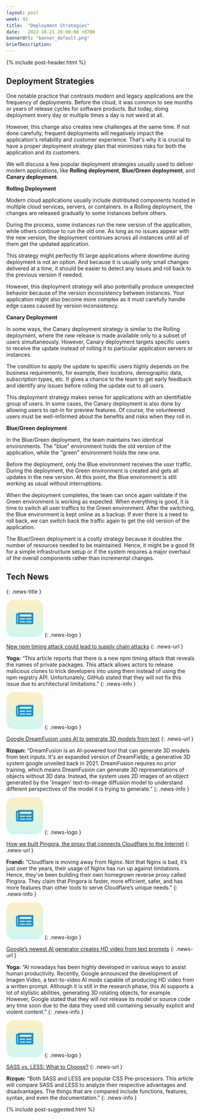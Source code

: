 ```yaml
---
layout: post
week: 42
title:  "Deployment Strategies"
date:   2022-10-21 20:00:00 +0700
bannerUrl: "banner_default.png"
briefDescription: 
---
```


{% include post-header.html %}

## Deployment Strategies

One notable practice that contrasts modern and legacy applications are the frequency of deployments. Before the cloud, it was common to see months or years of release cycles for software products. But today, doing deployment every day or multiple times a day is not weird at all.

However, this change also creates new challenges at the same time. If not done carefully, frequent deployments will negatively impact the application's reliability and customer experience. That's why it is crucial to have a proper deployment strategy plan that minimizes risks for both the application and its customers.

We will discuss a few popular deployment strategies usually used to deliver modern applications, like **Rolling deployment**, **Blue/Green deployment**, and **Canary deployment**.

__Rolling Deployment__

Modern cloud applications usually include distributed components hosted in multiple cloud services, servers, or containers. In a Rolling deployment, the changes are released gradually to some instances before others.

During the process, some instances run the new version of the application, while others continue to run the old one. As long as no issues appear with the new version, the deployment continues across all instances until all of them get the updated application.

This strategy might perfectly fit large applications where downtime during deployment is not an option. And because it is usually only small changes delivered at a time, it should be easier to detect any issues and roll back to the previous version if needed.

However, this deployment strategy will also potentially produce unexpected behavior because of the version inconsistency between instances. Your application might also become more complex as it must carefully handle edge cases caused by version inconsistency.

__Canary Deployment__

In some ways, the Canary deployment strategy is similar to the Rolling deployment, where the new release is made available only to a subset of users simultaneously. However, Canary deployment targets specific users to receive the update instead of rolling it to particular application servers or instances.

The condition to apply the update to specific users highly depends on the business requirements, for example, their locations, demographic data, subscription types, etc. It gives a chance to the team to get early feedback and identify any issues before rolling the update out to all users.

This deployment strategy makes sense for applications with an identifiable group of users. In some cases, the Canary deployment is also done by allowing users to opt-in for preview features. Of course, the volunteered users must be well-informed about the benefits and risks when they roll in.

__Blue/Green deployment__

In the Blue/Green deployment, the team maintains two identical environments. The "blue" environment holds the old version of the application, while the "green" environment holds the new one.

Before the deployment, only the Blue environment receives the user traffic. During the deployment, the Green environment is created and gets all updates in the new version. At this point, the Blue environment is still working as usual without interruptions.

When the deployment completes, the team can once again validate if the Green environment is working as expected. When everything is good, it is time to switch all user traffics to the Green environment. After the switching, the Blue environment is kept online as a backup. If ever there is a need to roll back, we can switch back the traffic again to get the old version of the application.

The Blue/Green deployment is a costly strategy because it doubles the number of resources needed to be maintained. Hence, it might be a good fit for a simple infrastructure setup or if the system requires a major overhaul of the overall components rather than incremental changes.

## Tech News
{: .news-title }

![memo](/assets/images/tech-news.svg)
{: .news-logo }

[New npm timing attack could lead to supply chain attacks](https://www.bleepingcomputer.com/news/security/new-npm-timing-attack-could-lead-to-supply-chain-attacks/)
{: .news-url }

__Yoga:__ “This article reports that there is a new npm timing attack that reveals the names of private packages. This attack allows actors to release malicious clones to trick developers into using them instead of using the npm registry API. Unfortunately, GitHub stated that they will not fix this issue due to architectural limitations.”
{: .news-info }

![memo](/assets/images/tech-news.svg)
{: .news-logo }

[Google DreamFusion uses AI to generate 3D models from text](https://aibusiness.com/document.asp?doc_id=780874)
{: .news-url }

__Rizqun:__ “DreamFusion is an AI-powered tool that can generate 3D models from text inputs. It's an expanded version of DreamFields; a generative 3D system google unveiled back in 2021. DreamFusion requires no prior training, which means DreamFusion can generate 3D representations of objects without 3D data. Instead, the system uses 2D images of an object generated by the 'Imagen' text-to-image diffusion model to understand different perspectives of the model it is trying to generate.”
{: .news-info }

![memo](/assets/images/tech-news.svg)
{: .news-logo }

[How we built Pingora, the proxy that connects Cloudflare to the Internet](https://blog.cloudflare.com/how-we-built-pingora-the-proxy-that-connects-cloudflare-to-the-internet/)
{: .news-url }

__Frandi:__ “Cloudflare is moving away from Nginx. Not that Nginx is bad, it’s just over the years, their usage of Nginx has run up against limitations. Hence, they’ve been building their own homegrown reverse proxy called Pingora. They claim that Pingora is faster, more efficient, safer, and has more features than other tools to serve Cloudflare’s unique needs.”
{: .news-info }

![memo](/assets/images/tech-news.svg)
{: .news-logo }

[Google’s newest AI generator creates HD video from text prompts](https://arstechnica.com/information-technology/2022/10/googles-newest-ai-generator-creates-hd-video-from-text-prompts/)
{: .news-url }

__Yoga:__ “AI nowadays has been highly developed in various ways to assist human productivity. Recently, Google announced the development of Imagen Video, a text-to-video AI mode capable of producing HD video from a written prompt. Although it is still in the research phase, this AI supports a lot of stylistic abilities, generating 3D rotating objects, for example. However, Google stated that they will not release its model or source code any time soon due to the data they used still containing sexually explicit and violent content.”
{: .news-info }

![memo](/assets/images/tech-news.svg)
{: .news-logo }

[SASS vs. LESS: What to Choose?](https://cynoteck.com/blog-post/sass-vs-less-what-to-choose/)
{: .news-url }

__Rizqun:__ “Both SASS and LESS are popular CSS Pre-processors. This article will compare SASS and LESS to analyze their respective advantages and disadvantages. The things that are compared include functions, features, syntax, and even the documentation.”
{: .news-info }

{% include post-suggested.html %}